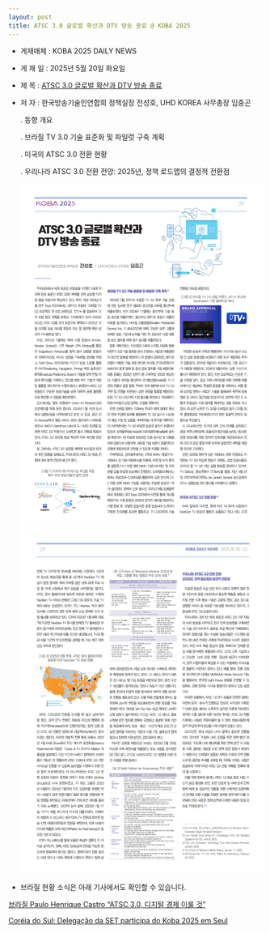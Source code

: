 ```yaml
---
layout: post
title: ATSC 3.0 글로벌 확산과 DTV 방송 종료 @ KOBA 2025
---
```


- 게재매체 : KOBA 2025 DAILY NEWS
  
- 게 재 일 : 2025년 5월 20일 화요일
  
- 제    목 : [ATSC 3.0 글로벌 확산과 DTV 방송 종료](http://journal.kobeta.com/%ea%b8%b0%ea%b3%a0-atsc-3-0-%ea%b8%80%eb%a1%9c%eb%b2%8c-%ed%99%95%ec%82%b0%ea%b3%bc-dtv-%eb%b0%a9%ec%86%a1-%ec%a2%85%eb%a3%8c/)
  
- 저    자 : 한국방송기술인연합회 정책실장 전성호, UHD KOREA 사무총장 임중곤

   . 동향 개요
   
   . 브라질 TV 3.0 기술 표준화 및 파일럿 구축 계획
   
   . 미국의 ATSC 3.0 전환 현황
   
   . 우리나라 ATSC 3.0 전환 전망: 2025년, 정책 로드맵의 결정적 전환점

  ![그림](/images/KOBA2025_1.png)
  ![그림](/images/KOBA2025_2.png)

* 브라질 현황 소식은 아래 기사에서도 확인할 수 있습니다.

[브라질 Paulo Henrique Castro “ATSC 3.0, 디지털 경제 이룰 것”](http://journal.kobeta.com/%eb%b8%8c%eb%9d%bc%ec%a7%88-paulo-henrique-castro-atsc-3-0-%eb%94%94%ec%a7%80%ed%84%b8-%ea%b2%bd%ec%a0%9c-%ec%9d%b4%eb%a3%b0-%ea%b2%83/?fbclid=IwY2xjawKafuFleHRuA2FlbQIxMQABHlvc_mmznhxoadoSkCZyO5FNAYtEV5JQGHCHfq2Zybg78tKtiBQ2CXfq8I3c_aem_omuhgWw87mC-X6Wh5rRExw)

[Coréia do Sul: Delegação da SET participa do Koba 2025 em Seul](https://set.org.br/set-news/coreia-do-sul-delegacao-da-set-participa-do-koba-2025-em-seul/)




